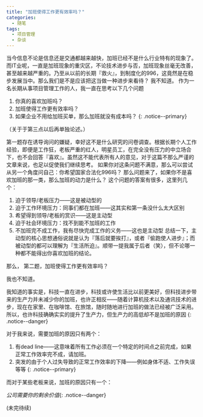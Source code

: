 ```yaml
---
title: "加班使得工作更有效率吗？"
categories:
  - 随笔
tags:
  - 项目管理
  - 杂谈
---
```


当今信息不论是信息还是交通都越来越快，加班已经不是什么行业特有的现象了。而IT业呢，一直是加班现象的重灾区，不论技术进步与否，加班现象丝毫无改善，甚至越来越严重的。乃至从以前的长期『救火』，到制度化的996，这竟然是在稳步发展当中。那么我们是不是应该把这当做一种进步来看待？
我不知道。
作为一名长期从事项目管理工作的人，我一直在思考以下几个问题

1. 你真的喜欢加班吗？
2. 加班使得工作更有效率吗？
3. 如果企业不用给加班买单，那么加班就没有成本吗？
{: .notice--primary}

（关于于第三点以后再单独论述。）

第一题存在诱导询问的嫌疑，幸好这不是什么研究的问卷调查。根据长期个人工作经验，即便是工作狂，老板严重的红人，明星员工，在完全没有压力的中立场合下，也不会回答『喜欢』。虽然这不能代表所有人的意见，对于这篇不那么严谨的文章来说，也足以促使我们继续思考。
如果你对这条问题不满意，那么可以尝试从另一个角度问自己：你希望国家合法化996吗？
那么问题来了，如果你不是喜欢加班的那一类，那么加班的动力是什么？
这个问题的答案有很多，这里列几个：
1. 迫于领导/老板压力——这是被动型的
2. 迫于工作环境压力：同事们都在加班——这其实和第一条没什么太大区别
3. 希望得到领导/老板的赏识——这是主动型
4. 迫于社会环境压力：找不到能不加班的工作
5. 不加班完不成工作，我有尽快完成工作的义务——这也是主动型
总结一下，主动型的核心思想通俗说就是认为『落后就要挨打』，或者『偷跑使人进步』；而被动型的都可以理解为『生活所迫』。顺带一提我属于后者（笑），但不论哪一种都不能得出你喜欢加班的结论。

那么， 第二题，加班使得工作更有效率吗？

我也不知道。

我知道的事实是，科技一直在进步，科技或许使生活比以前更美好，但科技进步带来的生产力并未减少你的加班，也许正相反——随着计算机技术以及通讯技术的进步，现在在家里、在咖啡馆、在旅馆，随时随地进行加班的做法已经被广泛采用。
所以，也许科技确确实实的提升了生产力，但生产力的高低却不是加班的原因
{: .notice--danger}

对于我来说，需要加班的原因只有两个：

1. 有dead line——这意味着所有工作必须在一个特定的时间点之前完成，如果正常工作效率完不成，请加班。
2. 突发的由于个人过失导致的正常工作效率的下降——例如身体不适、工作失误等等
{: .notice--primary}

而对于某些老板来说，加班的原因只有一个：

*公司需要你的剩余价值*{: .notice--danger}

(未完待续)